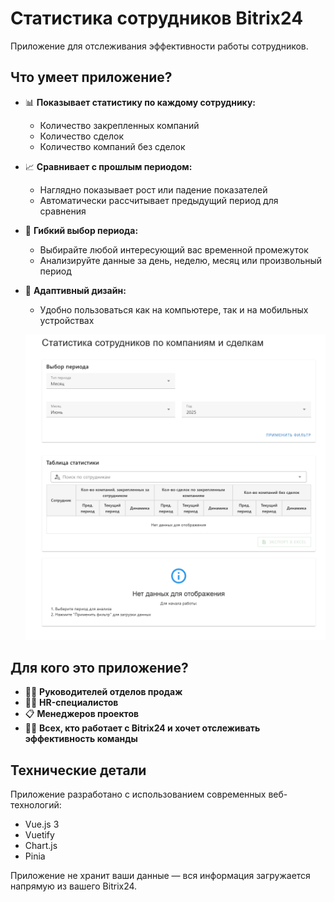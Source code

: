# Статистика сотрудников Bitrix24

Приложение для отслеживания эффективности работы сотрудников.

## Что умеет приложение?

- 📊 **Показывает статистику по каждому сотруднику:**
  - Количество закрепленных компаний
  - Количество сделок
  - Количество компаний без сделок

- 📈 **Сравнивает с прошлым периодом:**
  - Наглядно показывает рост или падение показателей
  - Автоматически рассчитывает предыдущий период для сравнения

- 📅 **Гибкий выбор периода:**
  - Выбирайте любой интересующий вас временной промежуток
  - Анализируйте данные за день, неделю, месяц или произвольный период

- 📱 **Адаптивный дизайн:**
  - Удобно пользоваться как на компьютере, так и на мобильных устройствах

  ![Демонстрация работы приложения](demonstration.gif)

## Для кого это приложение?

- 👨‍💼 **Руководителей отделов продаж**
- 👩‍💼 **HR-специалистов**
- 📋 **Менеджеров проектов**
- 🧑‍💻 **Всех, кто работает с Bitrix24 и хочет отслеживать эффективность команды**

## Технические детали

Приложение разработано с использованием современных веб-технологий:
- Vue.js 3
- Vuetify
- Chart.js
- Pinia

Приложение не хранит ваши данные — вся информация загружается напрямую из вашего Bitrix24. 

